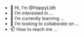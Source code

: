 - 👋 Hi, I’m @HappyLldh
- 👀 I’m interested in ...
- 🌱 I’m currently learning ...
- 💞️ I’m looking to collaborate on ...
- 📫 How to reach me ...

<!---
HappyLldh/HappyLldh is a ✨ special ✨ repository because its `README.md` (this file) appears on your GitHub profile.
You can click the Preview link to take a look at your changes.
--->
